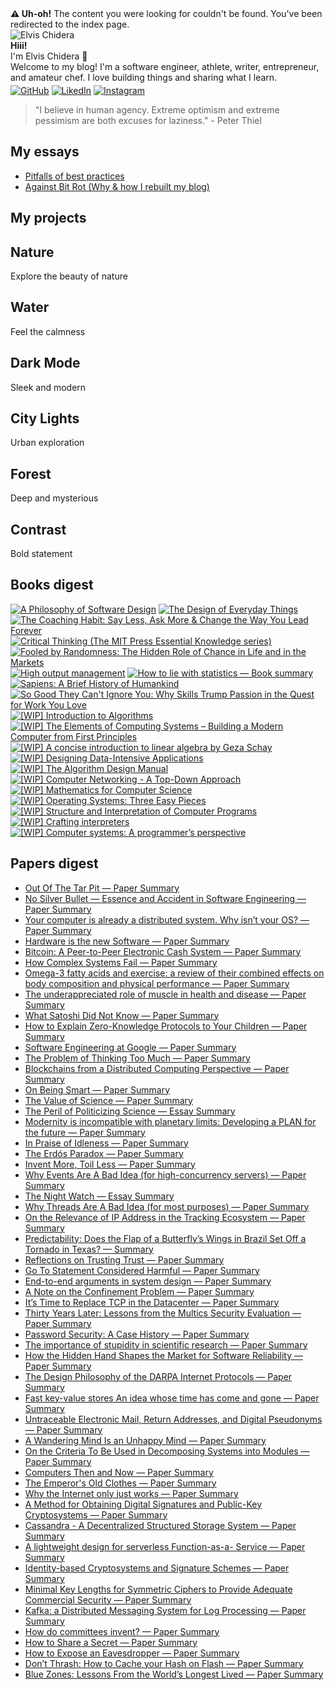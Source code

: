 <div class="error-container"><strong>⚠️ Uh-oh!</strong> The content you were looking for couldn't be found. You've been redirected to the index page.</div>


<div class="circular-image-container">
    <img src="/docs/assets/avatar.jpg" alt="Elvis Chidera" class="circular-image" />
</div>

<div class="text-center">
    <strong>Hiii!</strong>
</div>

<div class="text-center">
    I'm Elvis Chidera 👋
</div>

<div class="text-center">
    Welcome to my blog! I'm a software engineer, athlete, writer, entrepreneur, and amateur chef. I love building things and sharing what I learn<span class="blinking">.</span>
</div>

<div class="text-center" style="margin-top: 4px;">
    <a href="https://github.com/elvis10ten"><img src="/docs/assets/github-mark.svg" alt="GitHub" class="social-icon" /></a>
    <a href="https://linkedin.com/elvischidera"><img src="/docs/assets/linkedin.png" alt="LikedIn" class="social-icon" /></a>
    <a href="https://instagram.com/elvischidera"><img src="/docs/assets/instagram.svg" alt="Instagram" class="social-icon" /></a>
</div>

> "I believe in human agency. Extreme optimism and extreme pessimism are both excuses for laziness." - Peter Thiel

## <span id="essays">My essays</span>
- [Pitfalls of best practices](/src/essays/2024-05-24-pitfalls-of-best-practices.md)
- [Against Bit Rot (Why & how I rebuilt my blog)](/src/essays/2025-how.md)

## <span id="essays">My projects</span>
<!-- First Grid Group: Left card spans two rows -->
  <div class="grid-group group1">
    <!-- Card 1: Background image, spans two rows -->
    <div class="card" style="background-image: url('/docs/assets/banners/pcas.png');">
      <div class="card-content">
        <h2>Nature</h2>
        <p>Explore the beauty of nature</p>
      </div>
    </div>
    <!-- Card 2: Background image -->
    <div class="card" style="background-image: url('/docs/assets/banners/cooking.jpg');">
      <div class="card-content">
        <h2>Water</h2>
        <p>Feel the calmness</p>
      </div>
    </div>
    <!-- Card 3: Dark card (no image) -->
    <div class="card dark">
      <div class="card-content">
        <h2>Dark Mode</h2>
        <p>Sleek and modern</p>
      </div>
    </div>
  </div>

  <!-- Second Grid Group: Right card spans two rows -->
  <div class="grid-group group2">
    <!-- Card 1: Background image -->
    <div class="card" style="background-image: url('https://source.unsplash.com/random/600x400?city');">
      <div class="card-content">
        <h2>City Lights</h2>
        <p>Urban exploration</p>
      </div>
    </div>
    <!-- Card 2: Background image -->
    <div class="card" style="background-image: url('https://source.unsplash.com/random/600x400?forest');">
      <div class="card-content">
        <h2>Forest</h2>
        <p>Deep and mysterious</p>
      </div>
    </div>
    <!-- Card 3: Dark card (spans two rows) -->
    <div class="card dark">
      <div class="card-content">
        <h2>Contrast</h2>
        <p>Bold statement</p>
      </div>
    </div>
  </div>

## <span id="books">Books digest</span>
<div class="book-gallery">
<a href="/src/books/2022-a-philosophy-software-design.md"><img src="/assets/banners/2022-a-philosophy-software-design.jpg" alt="A Philosophy of Software Design" loading="lazy" /></a>
<a href="/src/books/2022-design-of-everyday-things.md"><img src="/assets/banners/2022-design-of-everyday-things.jpg" alt="The Design of Everyday Things" loading="lazy" /></a>
<a href="/src/books/2023-coaching-habit.md"><img src="/assets/banners/2023-coaching-habit.jpg" alt="The Coaching Habit: Say Less, Ask More & Change the Way You Lead Forever" loading="lazy" /></a>
<a href="/src/books/2023-critical-thinking.md"><img src="/assets/banners/2023-critical-thinking.jpg" alt="Critical Thinking (The MIT Press Essential Knowledge series)" loading="lazy" /></a>
<a href="/src/books/2023-fooled-by-randomness.md"><img src="/assets/banners/2023-fooled-by-randomness.jpg" alt="Fooled by Randomness: The Hidden Role of Chance in Life and in the Markets" loading="lazy" /></a>
<a href="/src/books/2023-high-output-management.md"><img src="/assets/banners/2023-high-output-management.jpg" alt="High output management" loading="lazy" /></a>
<a href="/src/books/2023-how-to-lie-with-statistics.md"><img src="/assets/banners/2023-how-to-lie-with-statistics.jpg" alt="How to lie with statistics — Book summary" loading="lazy" /></a>
<a href="/src/books/2023-sapiens.md"><img src="/assets/banners/2023-sapiens.jpg" alt="Sapiens: A Brief History of Humankind" loading="lazy" /></a>
<a href="/src/books/2023-so-good-they-cant-ignore-you.md"><img src="/assets/banners/2023-so-good-they-cant-ignore-you.jpg" alt="So Good They Can't Ignore You: Why Skills Trump Passion in the Quest for Work You Love" loading="lazy" /></a>
<a href="/src/books/2025-1a-intro-algorithm.md"><img src="/assets/banners/2025-1a-intro-algorithm.jpg" alt="[WIP] Introduction to Algorithms" loading="lazy" /></a>
<a href="/src/books/2025-1a-nand-to-tetris.md"><img src="/assets/banners/2025-1a-nand-to-tetris.jpg" alt="[WIP] The Elements of Computing Systems – Building a Modern Computer from First Principles" loading="lazy" /></a>
<a href="/src/books/2025-1b-intro-linear-algebra.md"><img src="/assets/banners/2025-1b-intro-linear-algebra.jpg" alt="[WIP] A concise introduction to linear algebra by Geza Schay" loading="lazy" /></a>
<a href="/src/books/2025-1c-designing-data-intensive-applications.md"><img src="/assets/banners/2025-1c-designing-data-intensive-applications.jpg" alt="[WIP] Designing Data-Intensive Applications" loading="lazy" /></a>
<a href="/src/books/2025-2-algorithm-design-manual.md"><img src="/assets/banners/2025-2-algorithm-design-manual.jpg" alt="[WIP] The Algorithm Design Manual" loading="lazy" /></a>
<a href="/src/books/2025-3-computer-networking-top-down.md"><img src="/assets/banners/2025-3-computer-networking-top-down.jpg" alt="[WIP] Computer Networking - A Top-Down Approach" loading="lazy" /></a>
<a href="/src/books/2025-4-mathematics-for-computer-science.md"><img src="/assets/banners/2025-4-mathematics-for-computer-science.jpg" alt="[WIP] Mathematics for Computer Science" loading="lazy" /></a>
<a href="/src/books/2025-5-os-three-easy-pieces.md"><img src="/assets/banners/2025-5-os-three-easy-pieces.jpg" alt="[WIP] Operating Systems: Three Easy Pieces" loading="lazy" /></a>
<a href="/src/books/2025-6-sicp.md"><img src="/assets/banners/2025-6-sicp.jpg" alt="[WIP] Structure and Interpretation of Computer Programs" loading="lazy" /></a>
<a href="/src/books/2025-7-crafting-interpreters.md"><img src="/assets/banners/2025-7-crafting-interpreters.jpg" alt="[WIP] Crafting interpreters" loading="lazy" /></a>
<a href="/src/books/2025-8-computer-systems-programmers-perspective.md"><img src="/assets/banners/2025-8-computer-systems-programmers-perspective.jpg" alt="[WIP] Computer systems: A programmer’s perspective" loading="lazy" /></a>
</div>

## <span id="papers">Papers digest</span>
- [Out Of The Tar Pit — Paper Summary](/src/papers/2022-01-02-summary-out-of-the-tar-pit.md)
- [No Silver Bullet — Essence and Accident in Software Engineering — Paper Summary](/src/papers/2022-01-11-no-silver-bullet—essence-and-accident-in-software-engineering.md)
- [Your computer is already a distributed system. Why isn’t your OS? — Paper Summary](/src/papers/2022-04-06-your-computer-already-distributed-system-why-isnt-your-os.md)
- [Hardware is the new Software — Paper Summary](/src/papers/2022-09-08-hardware-new-software.md)
- [Bitcoin: A Peer-to-Peer Electronic Cash System — Paper Summary](/src/papers/2022-09-09-bitcoin.md)
- [How Complex Systems Fail — Paper Summary](/src/papers/2022-09-10-how-complex-systems-fail.md)
- [Omega-3 fatty acids and exercise: a review of their combined effects on body composition and physical performance — Paper Summary](/src/papers/2022-09-11-omega-3-fatty-acids-and-exercise-a-review-of-their-combined-effects-on-body-composition-and-physical-performance.md)
- [The underappreciated role of muscle in health and disease — Paper Summary](/src/papers/2022-09-12-the-underappreciated-role-of-muscle-in-health-and-disease.md)
- [What Satoshi Did Not Know — Paper Summary](/src/papers/2022-09-13-what-satoshi-did-not-know.md)
- [How to Explain Zero-Knowledge Protocols to Your Children — Paper Summary](/src/papers/2022-09-14-how-to-explain-zero-knowledge-protocols-to-your-children.md)
- [Software Engineering at Google — Paper Summary](/src/papers/2022-09-15-software-engineering-at-google.md)
- [The Problem of Thinking Too Much — Paper Summary](/src/papers/2022-09-16-the-problem-of-thinking-too-much.md)
- [Blockchains from a Distributed Computing Perspective — Paper Summary](/src/papers/2022-09-17-blockchains-from-a-distributed-computing-perspective.md)
- [On Being Smart — Paper Summary](/src/papers/2022-09-18-on-being-smart.md)
- [The Value of Science — Paper Summary](/src/papers/2022-09-19-the-value-of-science.md)
- [The Peril of Politicizing Science — Essay Summary](/src/papers/2022-09-20-the-peril-of-politicizing-science.md)
- [Modernity is incompatible with planetary limits: Developing a PLAN for the future — Paper Summary](/src/papers/2022-09-21-modernity-is-incompatible-with-planetary-limits-developing-a-plan-for-the-future.md)
- [In Praise of Idleness — Paper Summary](/src/papers/2022-09-22-in-praise-of-idleness.md)
- [The Erdós Paradox — Paper Summary](/src/papers/2022-09-23-the-erds-paradox.md)
- [Invent More, Toil Less — Paper Summary](/src/papers/2022-09-24-invent-more-toil-less.md)
- [Why Events Are A Bad Idea (for high-concurrency servers) — Paper Summary](/src/papers/2022-09-25-why-events-are-a-bad-idea-for-high-concurrency-servers.md)
- [The Night Watch — Essay Summary](/src/papers/2022-09-26-the-night-watch.md)
- [Why Threads Are A Bad Idea (for most purposes) — Paper Summary](/src/papers/2022-09-27-why-threads-are-a-bad-idea-for-most-purposes.md)
- [On the Relevance of IP Address in the Tracking Ecosystem — Paper Summary](/src/papers/2022-09-28-on-the-relevance-of-ip-address-in-the-tracking-ecosystem.md)
- [Predictability: Does the Flap of a Butterfly’s Wings in Brazil Set Off a Tornado in Texas? — Summary](/src/papers/2022-09-29-predictability-does-the-flap-of-a-butterflys-wings-in-brazil-set-off-a-tornado-in-texas.md)
- [Reflections on Trusting Trust — Paper Summary](/src/papers/2022-09-30-reflections-on-trusting-trust.md)
- [Go To Statement Considered Harmful — Paper Summary](/src/papers/2022-10-01-go-to-statement-considered-harmful.md)
- [End-to-end arguments in system design — Paper Summary](/src/papers/2022-10-02-end-to-end-arguments-in-system-design.md)
- [A Note on the Confinement Problem — Paper Summary](/src/papers/2022-10-03-a-note-on-the-confinement-problem.md)
- [It’s Time to Replace TCP in the Datacenter — Paper Summary](/src/papers/2022-10-04-its-time-to-replace-tcp-in-the-datacenter.md)
- [Thirty Years Later: Lessons from the Multics Security Evaluation — Paper Summary](/src/papers/2022-10-05-thirty-years-later-lessons-from-the-multics-security-evaluation.md)
- [Password Security: A Case History — Paper Summary](/src/papers/2022-10-06-password-security-a-case-history.md)
- [The importance of stupidity in scientific research — Paper Summary](/src/papers/2022-10-07-the-importance-of-stupidity-in-scientific-research.md)
- [How the Hidden Hand Shapes the Market for Software Reliability — Paper Summary](/src/papers/2022-10-08-how-the-hidden-hand-shapes-the-market-for-software-reliability.md)
- [The Design Philosophy of the DARPA Internet Protocols — Paper Summary](/src/papers/2022-10-09-the-design-philosophy-of-the-darpa-internet-protocols.md)
- [Fast key-value stores An idea whose time has come and gone — Paper Summary](/src/papers/2022-10-10-fast-key-value-stores-an-idea-whose-time-has-come-and-gone.md)
- [Untraceable Electronic Mail, Return Addresses, and Digital Pseudonyms — Paper Summary](/src/papers/2022-10-11-untraceable-electronic-mail-return-addresses-and-digital-pseudonyms.md)
- [A Wandering Mind Is an Unhappy Mind — Paper Summary](/src/papers/2022-10-12-a-wandering-mind-is-an-unhappy-mind.md)
- [On the Criteria To Be Used in Decomposing Systems into Modules — Paper Summary](/src/papers/2022-10-13-on-the-criteria-to-be-used-in-decomposing-systems-into-modules.md)
- [Computers Then and Now — Paper Summary](/src/papers/2022-10-14-computers-then-and-now.md)
- [The Emperor's Old Clothes — Paper Summary](/src/papers/2022-10-15-the-emperors-old-clothes.md)
- [Why the Internet only just works — Paper Summary](/src/papers/2022-10-16-why-the-internet-only-just-works.md)
- [A Method for Obtaining Digital Signatures and Public-Key Cryptosystems — Paper Summary](/src/papers/2022-10-17-a-method-for-obtaining-digital-signatures-and-public-key-cryptosystems.md)
- [Cassandra - A Decentralized Structured Storage System — Paper Summary](/src/papers/2022-10-18-cassandra-a-decentralized-structured-storage-system.md)
- [A lightweight design for serverless Function-as-a- Service — Paper Summary](/src/papers/2022-10-19-a-lightweight-design-for-serverless-function-as-a-service.md)
- [Identity-based Cryptosystems and Signature Schemes — Paper Summary](/src/papers/2022-10-20-identity-based-cryptosystems-and-signature-schemes.md)
- [Minimal Key Lengths for Symmetric Ciphers to Provide Adequate Commercial Security — Paper Summary](/src/papers/2022-10-21-minimal-key-lengths-for-symmetric-ciphers-to-provide-adequate-commercial-security.md)
- [Kafka: a Distributed Messaging System for Log Processing — Paper Summary](/src/papers/2022-10-22-kafka-a-distributed-messaging-system-for-log-processing.md)
- [How do committees invent? — Paper Summary](/src/papers/2022-10-23-how-do-committees-invent.md)
- [How to Share a Secret — Paper Summary](/src/papers/2022-10-24-how-to-share-a-secret.md)
- [How to Expose an Eavesdropper — Paper Summary](/src/papers/2022-10-25-how-to-expose-an-eavesdropper.md)
- [Don’t Thrash: How to Cache your Hash on Flash — Paper Summary](/src/papers/2022-10-26-dont-thrash-how-to-cache-your-hash-on-flash.md)
- [Blue Zones: Lessons From the World’s Longest Lived — Paper Summary](/src/papers/2022-10-27-blue-zones-lessons-from-the-worlds-longest-lived.md)
